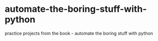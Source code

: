 # automate-the-boring-stuff-with-python
practice projects from the book - automate the boring stuff with python

